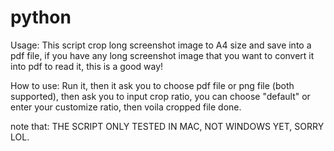 # python
Usage:
This script crop long screenshot image to A4 size and save into a pdf file, if you have any long screenshot image that you want to convert it into pdf to read it, this is a good way!

How to use:
Run it, then it ask you to choose pdf file or png file (both supported), then ask you to input crop ratio, you can choose "default" or enter your customize ratio, then voila cropped file done.

note that:
THE SCRIPT ONLY TESTED IN MAC, NOT WINDOWS YET, SORRY LOL.

